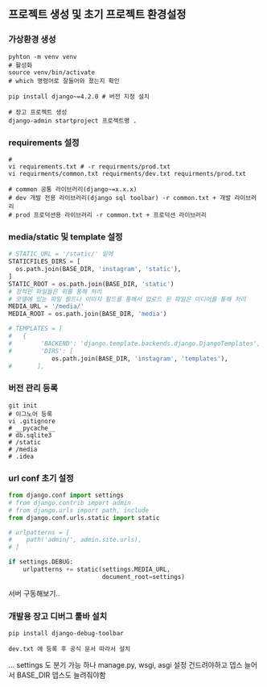 ## 프로젝트 생성 및 초기 프로젝트 환경설정

### 가상환경 생성
```
pyhton -m venv venv
# 활성화
source venv/bin/activate
# which 명령어로 잘들어와 졌는지 확인

pip install django~=4.2.0 # 버전 지정 설치

# 장고 프로젝트 생성
django-admin startproject 프로젝트명 .
```

### requirements 설정 
```
# 
vi requirements.txt # -r requirments/prod.txt
vi requirments/common.txt requirments/dev.txt requirments/prod.txt 

# common 공통 라이브러리(django~=x.x.x)
# dev 개발 전용 라이브러리(django sql toolbar) -r common.txt + 개발 라이브러리
# prod 프로덕션용 라이브러리 -r common.txt + 프로덕션 라이브러리
```

### media/static 및 template 설정
```python
# STATIC_URL = '/static/' 밑에
STATICFILES_DIRS = [
  os.path.join(BASE_DIR, 'instagram', 'static'),
]
STATIC_ROOT = os.path.join(BASE_DIR, 'static')
# 정적인 파일들은 위를 통해 처리
# 모델에 있는 파일 필드나 이미지 필드를 통해서 업로드 된 파일은 미디어를 통해 처리
MEDIA_URL = '/media/'
MEDIA_ROOT = os.path.join(BASE_DIR, 'media')

# TEMPLATES = [
#   {
#        'BACKEND': 'django.template.backends.django.DjangoTemplates',
#        'DIRS': [
            os.path.join(BASE_DIR, 'instagram', 'templates'),
#       ],

```

### 버전 관리 등록
```
git init
# 이그노어 등록
vi .gitignore
# __pycache__
# db.sqlite3
# /static
# /media
# .idea
```

### url conf 초기 설정
```python
from django.conf import settings
# from django.contrib import admin
# from django.urls import path, include
from django.conf.urls.static import static

# urlpatterns = [
#    path('admin/', admin.site.urls),
# ]

if settings.DEBUG:
    urlpatterns += static(settings.MEDIA_URL,
                          document_root=settings)
```
서버 구동해보기..

### 개발용 장고 디버그 툴바 설치
```
pip install django-debug-toolbar

dev.txt 에 등록 후 공식 문서 따라서 설치
```
... settings 도 분기 가능 하나 manage.py, wsgi, asgi 설정 건드려야하고 뎁스 늘어서 BASE_DIR 뎁스도 늘려줘야함


